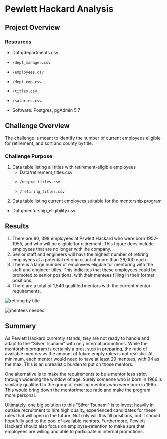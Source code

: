 # Pewlett Hackard Analysis

## Project Overview


### Resources
- Data/departments.csv
-     /dept_manager.csv
-     /employees.csv
-     /dept_emp.csv
-     /titles.csv
-     /salaries.csv
- Software: Postgres, pgAdmin 5.7


## Challenge Overview
The challenge is meant to identify the number of current employees eligible for retirement, and sort and county by title.

### Challenge Purpose
1. Data table listing all titles with retirement-eligible employees
	- Data/retirement_titles.csv
	-     /unqiue_titles.csv 
	-     /retiring_titles.csv
2. Data table listing current employees suitable for the mentorship program
- Data/mentorship_eligibility.csv

## Results
1. There are 90, 398 employees at Pewlett Hackard who were born 1952-1955, and who will be eligible for retirement. This figure does include employees that are no longer with the company.
2. Senior staff and engineers will have the highest number of retiring employees at a potential retiring count of more than 28,000 each.
3. There is a large number of employees eligible for mentoring with the staff and engineer titles. This indicates that these employees could be promoted to senior positions, with their mentees filling in their former positions.
4. There are a total of 1,549 qualified mentors with the current mentor requirements.

![retiring by title](https://user-images.githubusercontent.com/90879979/140676401-a6b59e31-0b64-4b57-ac92-d1b15fa72464.png)

![mentees needed](https://user-images.githubusercontent.com/90879979/140676399-e51b2fbd-0b09-45bc-b18f-ced9c16bdd3f.png)


## Summary
As Pewlett Hackard currently stands, they are not ready to handle and adapt to the "Silver Tsunami" with only internal promotions. While the mentorship program is certainly a great step in preparing, the ratio of available mentors vs the amount of future empty roles is not realistic. At minimum, each mentor would need to have at least 29 mentees, with 94 as the max. This is an unrealistic burden to put on those mentors.

One alternative is to make the requirements to be a mentor less strict through widening the window of age. Surely someone who is born in 1966 is similarly qualified to the group of existing mentors who were born in 1965. This would bring down the mentor/mentee ratio and make the program more personal. 

Ultimately, one big solution to this "Silver Tsunami" is to invest heavily in outside recruitment to hire high quality, experienced candidates for these roles that will open in the future. Not only will this fill positions, but it should hopefully add to the pool of available mentors. Furthermore, Pewlett Hackard should also focus on employee-retention to make sure that employees are willing and able to participate in internal promotions.
